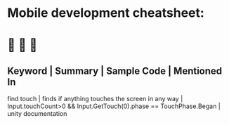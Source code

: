 # Mobile development cheatsheet:
# 🤘 🤘 🤘

Keyword |                  Summary                   | Sample Code | Mentioned In
---------------------------------------------------------------------------------
find touch | finds if anything touches the screen in any way | Input.touchCount>0 && Input.GetTouch(0).phase == TouchPhase.Began | unity documentation
